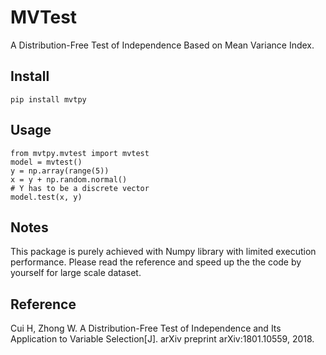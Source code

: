 # MVTest
A Distribution-Free Test of Independence Based on Mean Variance Index.

## Install

    pip install mvtpy
    
## Usage

    from mvtpy.mvtest import mvtest
    model = mvtest()
    y = np.array(range(5))
    x = y + np.random.normal()
    # Y has to be a discrete vector
    model.test(x, y)
    
## Notes

This package is purely achieved with Numpy library with limited execution performance. Please read the reference and speed up the the code by yourself for large scale dataset.

## Reference

Cui H, Zhong W. A Distribution-Free Test of Independence and Its Application to Variable Selection[J]. arXiv preprint arXiv:1801.10559, 2018.

